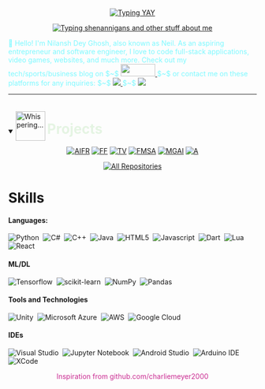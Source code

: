 <br>



<p align="center">
    <a href="https://github.com/ndg24"><img src="https://readme-typing-svg.demolab.com/?font=Fira+Code&pause=1000&color=ca2c92&center=true&size=50&vCenter=true&repeat=false&width=510&lines=Nilansh+Dey+Ghosh" alt="Typing YAY" /></a>
</p>
<p align="center">
    <a href="https://github.com/ndg24"><img src="https://readme-typing-svg.demolab.com?font=Fira+Code&pause=1000&color=ca2c92&center=true&vCenter=true&width=435&lines=full-stack+developer;accomplished+entrepreneur;civic-tech-advocate;master+of+bytes+and+beats;empowering+community+catalyst;tech+guru,+not+siri;him;sports+and+pixels,+not+pizza" alt="Typing shenannigans and other stuff about me" /></a>
</p>

<p style="color: #7DF9FF" >
👋 Hello! I'm Nilansh Dey Ghosh, also known as Neil. As an aspiring entrepreneur and software engineer, I love to code full-stack applications, video games, websites, and much more. Check out my tech/sports/business blog on $~$ <a href="https://medium.com/@Nilansh"/> <img src="https://img.shields.io/badge/Medium-12100E?style=for-the-badge&logo=small&logoColor=white" width="70" height="25"/> </a> $~$ or contact me on these platforms for any inquiries: $~$ <a href="mailto:nilansh.d.ghosh@gmail.com"/> <img src="https://img.shields.io/badge/Gmail-D14836?style=for-the-badge&logo=gmail&logoColor=white&logo=small" /> </a> $~$ <a href="https://www.linkedin.com/in/nilansh-ghosh/"/> <img src="https://img.shields.io/badge/LinkedIn-0077B5?style=for-the-badge&logo=linkedin&logoColor=white"/> </a>
</p>

<hr>

<details open display="flex" align-items="center" color="#ca2c92">
    <summary >
        <img alt="Whispering..." src="https://media.giphy.com/media/cOR2fPCZgErzi6COcG/giphy.gif" width="60" height="60" style="display: inline-block; vertical-align:-1em">
        <h1 style="display: inline-block; color: #e5f4e3; border-bottom: none" >Projects</h1>
    </summary>
    <div align="center">
        <a href="https://github.com/ndg24/AI-Fencing-Recommender">
      <img src="https://denvercoder1-github-readme-stats.vercel.app/api/pin/?username=ndg24&repo=AI-Fencing-Recommender&theme=jolly" alt="AIFR"></a>
        <a href="https://github.com/ndg24/forward-front-website">
      <img src="https://denvercoder1-github-readme-stats.vercel.app/api/pin/?username=ndg24&repo=forward-front-website&theme=jolly" alt="FF"></a>
        <a href="https://github.com/ndg24/Therapy-Verse">
      <img src="https://denvercoder1-github-readme-stats.vercel.app/api/pin/?username=ndg24&repo=Therapy-Verse&theme=jolly" alt="TV"></a>
        <a href="https://github.com/ndg24/fetalMonitoringSystemsAndroid">
      <img src="https://denvercoder1-github-readme-stats.vercel.app/api/pin/?username=ndg24&repo=fetalMonitoringSystemsAndroid&theme=jolly" alt="FMSA"></a>
        <a href="https://github.com/ndg24/math-genius-ai">
      <img src="https://denvercoder1-github-readme-stats.vercel.app/api/pin/?username=ndg24&repo=math-genius-ai&theme=jolly" alt="MGAI"></a>
        <a href="https://github.com/ndg24/attentra">
      <img src="https://denvercoder1-github-readme-stats.vercel.app/api/pin/?username=ndg24&repo=attentra&theme=jolly" alt="A"></a>
    </div>
    <p align="center">
  <a href="https://github.com/ndg24?tab=repositories"><img alt="All Repositories" title="All Repositories" src="https://img.shields.io/badge/-More%20Repos-2962FF?style=for-the-badge&logo=koding&logoColor=pink"/></a>
</p>
</details>


# Skills

#### Languages:

![Python](https://img.shields.io/badge/Python-3776AB?style=for-the-badge&logo=python&logoColor=white)&nbsp;
![C#](https://img.shields.io/badge/C%23-239120?style=for-the-badge&logo=c-sharp&logoColor=white)&nbsp;
![C++](https://img.shields.io/badge/C%2B%2B-00599C?style=for-the-badge&logo=c%2B%2B&logoColor=white)&nbsp;
![Java](https://img.shields.io/badge/Java-ED8B00?style=for-the-badge&logo=openjdk&logoColor=white)&nbsp;
![HTML5](https://img.shields.io/badge/HTML5-E34F26?style=for-the-badge&logo=html5&logoColor=white)&nbsp;
![Javascript](https://img.shields.io/badge/JavaScript-F7DF1E?style=for-the-badge&logo=javascript&logoColor=black)&nbsp;
![Dart](https://img.shields.io/badge/Dart-0175C2?style=for-the-badge&logo=dart&logoColor=white)&nbsp;
![Lua](https://img.shields.io/badge/Lua-2C2D72?style=for-the-badge&logo=lua&logoColor=white)&nbsp;
![React](https://img.shields.io/badge/React-20232A?style=for-the-badge&logo=react&logoColor=61DAFB)&nbsp;


#### ML/DL

![Tensorflow](https://img.shields.io/badge/TensorFlow-FF6F00?style=for-the-badge&logo=tensorflow&logoColor=white)&nbsp;
![scikit-learn](https://img.shields.io/badge/scikit--learn-%23F7931E.svg?style=for-the-badge&logo=scikit-learn&logoColor=white)&nbsp;
![NumPy](https://img.shields.io/badge/numpy-%23013243.svg?style=for-the-badge&logo=numpy&logoColor=white)&nbsp;
![Pandas](https://img.shields.io/badge/pandas-%23150458.svg?style=for-the-badge&logo=pandas&logoColor=white)&nbsp;

#### Tools and Technologies

![Unity](https://img.shields.io/badge/Unity-100000?style=for-the-badge&logo=unity&logoColor=white)&nbsp;
![Microsoft Azure](https://img.shields.io/badge/Microsoft_Azure-0089D6?style=for-the-badge&logo=microsoft-azure&logoColor=white)&nbsp;
![AWS](https://img.shields.io/badge/Amazon_AWS-232F3E?style=flat&logo=amazon-aws&logoColor=white)&nbsp;
![Google Cloud](https://img.shields.io/badge/Google_Cloud-4285F4?style=flat&logo=google-cloud&logoColor=white)&nbsp;


#### IDEs

![Visual Studio](https://img.shields.io/badge/Visual_Studio-5C2D91?style=for-the-badge&logo=visual%20studio&logoColor=white)&nbsp;
![Jupyter Notebook](https://img.shields.io/badge/jupyter-%23FA0F00.svg?style=for-the-badge&logo=jupyter&logoColor=white)&nbsp;
![Android Studio](https://img.shields.io/badge/Android_Studio-3DDC84?style=for-the-badge&logo=android-studio&logoColor=white)&nbsp;
![Arduino IDE](https://img.shields.io/badge/Arduino_IDE-00979D?style=for-the-badge&logo=arduino&logoColor=white)&nbsp;
![XCode](https://img.shields.io/badge/Xcode-007ACC?style=for-the-badge&logo=Xcode&logoColor=white)&nbsp;


<p style="color: #ca2c92;" align="center"> Inspiration from github.com/charliemeyer2000</p>
